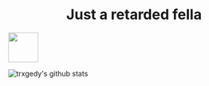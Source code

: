 <h1 align=center width=40>Just a retarded fella</h1>

<img src=https://upload.wikimedia.org/wikipedia/commons/1/18/ISO_C%2B%2B_Logo.svg align=center widht=60 height=60>

![trxgedy's github stats](https://github-readme-stats.vercel.app/api?username=trxgedy&show_icons=true&theme=tokyonight)
